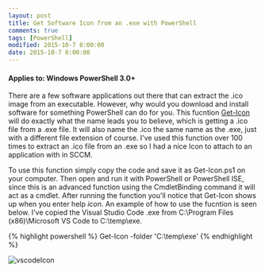 ```yaml
---
layout: post
title: Get Software Icon from an .exe with PowerShell
comments: true
tags: [PowerShell]
modified: 2015-10-7 8:00:00
date: 2015-10-7 8:00:00
---
```

#### Applies to: Windows PowerShell 3.0+

There are a few software applications out there that can extract the .ico image from an executable. However, why would you download and install software for something PowerShell can do for you. This fucntion [Get-Icon](https://github.com/Duffney/PowerShell/blob/master/FileSystems/Get-Icon.ps1) will do exactly what the name leads you to believe, which is getting a .ico file from a .exe file. It will also name the .ico the same name as the .exe, just with a different file extension of course. 
I've used this function over 100 times to extract an .ico file from an .exe so I had a nice Icon to attach to an application with in SCCM.

To use this function simply copy the code and save it as Get-Icon.ps1 on your computer. Then open and run it with PowerShell or PowerShell ISE, since this is an advanced function using the CmdletBinding command it will act as a cmdlet. After running the function you'll notice that Get-Icon shows up when you enter help *icon*. An example of how to use the fucntion is seen below. I've copied the Visual Studio Code .exe from C:\Program Files (x86)\Microsoft VS Code to C:\temp\exe.

{% highlight powershell %}
Get-Icon -folder 'C:\temp\exe'
{% endhighlight %}

![vscodeIcon](/images/posts/2014-10-7/vscodeIcon.png "vscodeIcon")